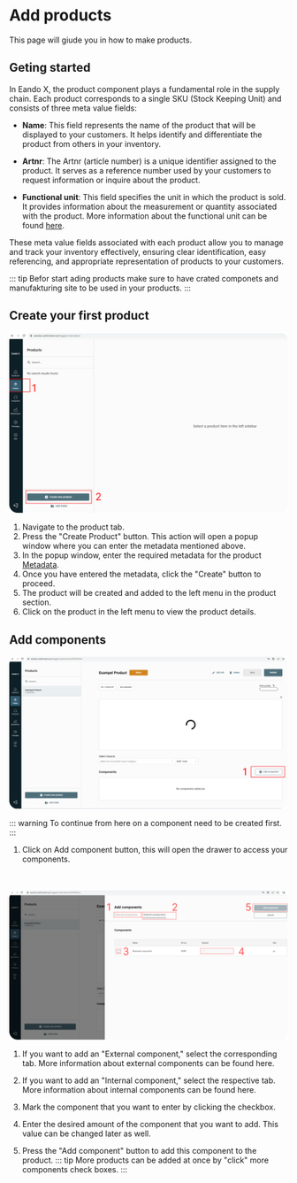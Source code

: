 # Add products

This page will giude you in how to make products.

## <span id="Geting-started">Geting started</span>

In Eando X, the product component plays a fundamental role in the supply chain. Each product corresponds to a single SKU (Stock Keeping Unit) and consists of three meta value fields:

- **Name**: This field represents the name of the product that will be displayed to your customers. It helps identify and differentiate the product from others in your inventory.

- **Artnr**: The Artnr (article number) is a unique identifier assigned to the product. It serves as a reference number used by your customers to request information or inquire about the product.

- **Functional unit**: This field specifies the unit in which the product is sold. It provides information about the measurement or quantity associated with the product. More information about the functional unit can be found [here](functional-units).

These meta value fields associated with each product allow you to manage and track your inventory effectively, ensuring clear identification, easy referencing, and appropriate representation of products to your customers.


::: tip
Befor start ading products make sure to have crated componets and manufakturing site to be used in your products.
:::


## Create your first product

![An image](./images/Createproduct.png)

1. Navigate to the product tab.
2. Press the "Create Product" button. This action will open a popup window where you can enter the metadata mentioned above.
3. In the popup window, enter the required metadata for the product [Metadata](#Geting-started).
4. Once you have entered the metadata, click the "Create" button to proceed.
5. The product will be created and added to the left menu in the product section.
6. Click on the product in the left menu to view the product details.

## Add components


![An image](./images/Addcomponent.png)

::: warning
To continue from here on a component need to be created first.
:::

1. Click on Add component button, this will open the drawer to access your components.

<div style="height: 20px;"></div>

![An image](./images/addcomponent2.png)

1. If you want to add an "External component," select the corresponding tab. More information about external components can be found here.

2. If you want to add an "Internal component," select the respective tab. More information about internal components can be found here.

3. Mark the component that you want to enter by clicking the checkbox.

4. Enter the desired amount of the component that you want to add. This value can be changed later as well.

5. Press the "Add component" button to add this component to the product.
::: tip
More products can be added at once by "click" more components check boxes.
:::